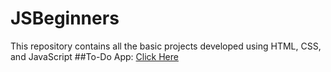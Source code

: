 # JSBeginners
This repository contains all the basic projects developed using HTML, CSS, and JavaScript
##To-Do App: [Click Here](#)
